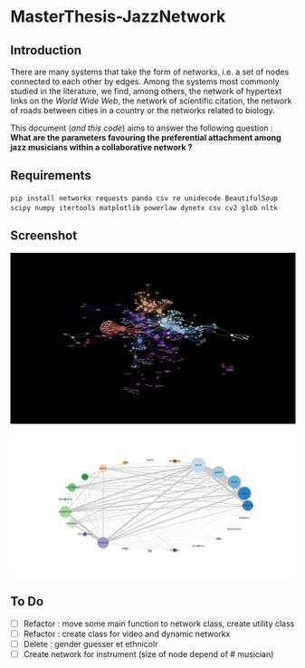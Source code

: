 # MasterThesis-JazzNetwork

## Introduction

There are many systems that take the form of networks, i.e. a set of nodes connected to each other by edges.
Among the systems most commonly studied in the literature, we find, among others, the network of hypertext
links on the *World Wide Web*, the network of scientific citation, the network of roads between cities in a country
or the networks related to biology.

This document (*and this code*) aims to answer the following question : **What are the parameters favouring the preferential attachment among jazz
musicians within a collaborative network ?**

## Requirements
`pip install networkx requests panda csv re unidecode BeautifulSoup scipy numpy itertools matplotlib powerlaw dynetx csv cv2 glob nltk`


## Screenshot

![alt text](https://raw.githubusercontent.com/jbaudru/MasterThesis-JazzNetwork/main/data/pictures/community.png)

![alt text](https://raw.githubusercontent.com/jbaudru/MasterThesis-JazzNetwork/main/data/pictures/instrument_connection.png)


## To Do
- [ ] Refactor : move some main function to network class, create utility class
- [ ] Refactor : create class for video and dynamic networkx
- [ ] Delete : gender guesser et ethnicolr
- [ ] Create network for instrument (size of node depend of # musician)
